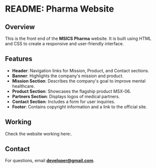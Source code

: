 # README:  Pharma Website

## Overview
This is the front end of the **MSICS Pharma** website. It is built using HTML and CSS to create a responsive and user-friendly interface.

## Features
- **Header**: Navigation links for Mission, Product, and Contact sections.
- **Banner**: Highlights the company's mission and product.
- **Mission Section**: Describes the company's goal to improve mental healthcare.
- **Product Section**: Showcases the flagship product MSX-06.
- **Partners Section**: Displays logos of medical partners.
- **Contact Section**: Includes a form for user inquiries.
- **Footer**: Contains copyright information and a link to the official site.

## Working
Check the website working here:.

## Contact
For questions, email **developer@gmail.com**.

